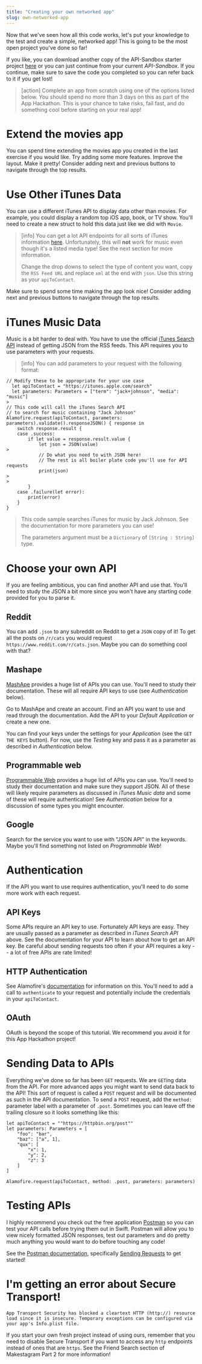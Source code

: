 ```yaml
---
title: "Creating your own networked app"
slug: own-networked-app
---
```


Now that we've seen how all this code works, let's put your knowledge to the test and create a simple, networked app! This is going to be the most open project you've done so far!

If you like, you can download another copy of the API-Sandbox starter project [here](https://github.com/MakeSchool-Tutorials/JSON-API-Swift-Starter/archive/swift3.zip) or you can just continue from your current _API-Sandbox_. If you continue, make sure to save the code you completed so you can refer back to it if you get lost!

> [action]
> Complete an app from scratch using one of the options listed below. You should spend no more than 3 days on this as part of the App Hackathon. This is your chance to take risks, fail fast, and do something cool before starting on your real app!

# Extend the movies app

You can spend time extending the movies app you created in the last exercise if you would like. Try adding some more features. Improve the layout. Make it pretty! Consider adding next and previous buttons to navigate through the top results.

# Use Other iTunes Data

You can use a different iTunes API to display data other than movies. For example, you could display a random top iOS app, book, or TV show. You'll need to create a new struct to hold this data just like we did with `Movie`.

> [info]
> You can get a lot API endpoints for all sorts of iTunes information [here](https://rss.itunes.apple.com/us/). Unfortunately, this will **not** work for music even though it's a listed media type! See the next section for more information.
>
> Change the drop downs to select the type of content you want, copy the `RSS Feed URL` and replace `xml` at the end with `json`. Use this string as your `apiToContact`.

Make sure to spend some time making the app look nice! Consider adding next and previous buttons to navigate through the top results.

# iTunes Music Data

Music is a bit harder to deal with. You have to use the official [iTunes Search API](https://affiliate.itunes.apple.com/resources/documentation/itunes-store-web-service-search-api/) instead of getting JSON from the RSS feeds. This API requires you to use parameters with your requests.

> [info]
> You can add parameters to your request with the following format:
>
```
// Modify these to be appropriate for your use case
  let apiToContact = "https://itunes.apple.com/search"
  let parameters: Parameters = ["term": "jack+johnson", "media": "music"]
>
// This code will call the iTunes Search API
// to search for music containing "Jack Johnson"
Alamofire.request(apiToContact, parameters: parameters).validate().responseJSON() { response in
    switch response.result {
    case .success:
        if let value = response.result.value {
            let json = JSON(value)
>
            // Do what you need to with JSON here!
            // The rest is all boiler plate code you'll use for API requests
            print(json)
>
>
        }
    case .failure(let error):
        print(error)
    }
}
```
>
> This code sample searches iTunes for music by Jack Johnson. See the documentation for more parameters you can use!
>
> The parameters argument must be a `Dictionary` of `[String : String]` type.

# Choose your own API

If you are feeling ambitious, you can find another API and use that. You'll need to study the JSON a bit more since you won't have any starting code provided for you to parse it.

## Reddit

You can add `.json` to any subreddit on Reddit to get a `JSON` copy of it! To get all the posts on `/r/cats` you would request `https://www.reddit.com/r/cats.json`. Maybe you can do something cool with that?

## Mashape

[MashApe](https://market.mashape.com/) provides a huge list of APIs you can use. You'll need to study their documentation. These will all require API keys to use (see _Authentication_ below).

Go to MashApe and create an account. Find an API you want to use and read through the documentation. Add the API to your _Default Application_ or create a new one.

You can find your keys under the settings for your _Application_ (see the `GET THE KEYS` button). For now, use the _Testing_ key and pass it as a parameter as described in _Authentication_ below.

## Programmable web

[Programmable Web](http://www.programmableweb.com/category/all/apis?data_format=21173) provides a huge list of APIs you can use. You'll need to study their documentation and make sure they support JSON. All of these will likely require parameters as discussed in _iTunes Music data_ and some of these will require authentication! See _Authentication_ below for a discussion of some types you might encounter.

## Google

Search for the service you want to use with "JSON API" in the keywords. Maybe you'll find something not listed on _Programmable Web_!

# Authentication

If the API you want to use requires authentication, you'll need to do some more work with each request.

## API Keys

Some APIs require an API key to use. Fortunately API keys are easy. They are usually passed as a parameter as described in _iTunes Search API_ above. See the documentation for your API to learn about how to get an API key. Be careful about sending requests too often if your API requires a key -- a lot of free APIs are rate limited!

## HTTP Authentication

See Alamofire's [documentation](https://github.com/Alamofire/Alamofire#http-basic-authentication) for information on this. You'll need to add a call to `authenticate` to your request and potentially include the credentials in your `apiToContact`.

## OAuth

OAuth is beyond the scope of this tutorial. We recommend you avoid it for this App Hackathon project!

# Sending Data to APIs

Everything we've done so far has been `GET` requests. We are `GET`ing data from the API. For more advanced apps you might want to send data back to the API! This sort of request is called a `POST` request and will be documented as such in the API documentation. To send a `POST` request, add the `method:` parameter label with a parameter of `.post`. Sometimes you can leave off the trailing closure so it looks something like this:

```
let apiToContact = ""https://httpbin.org/post""
let parameters: Parameters = [
    "foo": "bar",
    "baz": ["a", 1],
    "qux": [
        "x": 1,
        "y": 2,
        "z": 3
    ]
]

Alamofire.request(apiToContact, method: .post, parameters: parameters)
```

# Testing APIs

I highly recommend you check out the free application [Postman](https://www.getpostman.com/apps) so you can test your API calls before trying them out in Swift. Postman will allow you to view nicely formatted JSON responses, test out parameters and do pretty much anything you would want to do before touching any code!

See the [Postman documentation](https://www.getpostman.com/docs), specifically [Sending Requests](https://www.getpostman.com/docs/requests) to get started!

# I'm getting an error about Secure Transport!

`App Transport Security has blocked a cleartext HTTP (http://) resource load since it is insecure. Temporary exceptions can be configured via your app's Info.plist file.`

If you start your own fresh project instead of using ours, remember that you need to disable Secure Transport if you want to access any `http` endpoints instead of ones that are `https`. See the Friend Search section of Makestagram Part 2 for more information!

